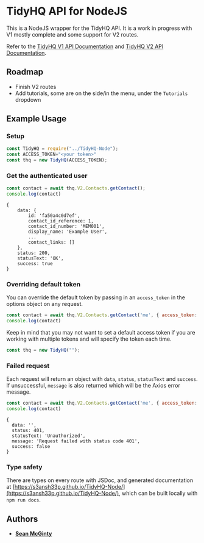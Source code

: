 # TidyHQ API for NodeJS

This is a NodeJS wrapper for the TidyHQ API. It is a work in progress with V1 mostly complete and some support for V2 routes.

Refer to the [TidyHQ V1 API Documentation](https://dev.tidyhq.com/) and [TidyHQ V2 API Documentation](https://tidyhq.readme.io/).

## Roadmap

- Finish V2 routes
- Add tutorials, some are on the side/in the menu, under the `Tutorials` dropdown

## Example Usage

### Setup
```js
const TidyHQ = require("../TidyHQ-Node");
const ACCESS_TOKEN="<your token>"
const thq = new TidyHQ(ACCESS_TOKEN);
```

### Get the authenticated user
```js
const contact = await thq.V2.Contacts.getContact();
console.log(contact)
```
```
{
    data: {
        id: 'fa50a4c0d7ef',
        contact_id_reference: 1,
        contact_id_number: 'MEM001',
        display_name: 'Example User',
        ...
        contact_links: []
    },
    status: 200,
    statusText: 'OK',
    success: true
}
```

### Overriding default token
You can override the default token by passing in an `access_token` in the options object on any request.
```js
const contact = await thq.V2.Contacts.getContact('me', { access_token: '<token>'});
console.log(contact)
```
Keep in mind that you may not want to set a default access token if you are working with multiple tokens and will specify the token each time.
```js
const thq = new TidyHQ("");
```

### Failed request
Each request will return an object with `data`, `status`, `statusText` and `success`. If unsuccessful, `message` is also returned which will be the Axios error message.
```js
const contact = await thq.V2.Contacts.getContact('me', { access_token: 'mybadtoken'});
console.log(contact)
```
```
{
  data: '',
  status: 401,
  statusText: 'Unauthorized',
  message: 'Request failed with status code 401',
  success: false
}
```

### Type safety
There are types on every route with JSDoc, and generated documentation at [https://s3ansh33p.github.io/TidyHQ-Node/](https://s3ansh33p.github.io/TidyHQ-Node/), which can be built locally with `npm run docs`.


## Authors

- [**Sean McGinty**](https://github.com/s3ansh33p)

